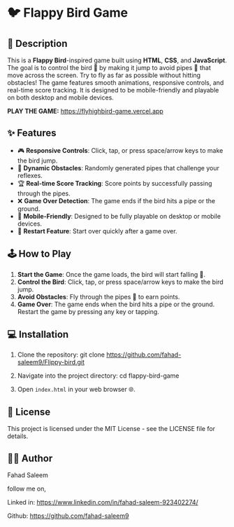 # 🐦 Flappy Bird Game

## 📄 Description

This is a **Flappy Bird**-inspired game built using **HTML**, **CSS**, and **JavaScript**. The goal is to control the bird 🐤 by making it jump to avoid pipes 🚧 that move across the screen. Try to fly as far as possible without hitting obstacles! The game features smooth animations, responsive controls, and real-time score tracking. It is designed to be mobile-friendly and playable on both desktop and mobile devices.

**PLAY THE GAME:** https://flyhighbird-game.vercel.app

## ✨ Features

- 🎮 **Responsive Controls**: Click, tap, or press space/arrow keys to make the bird jump.
- 🚀 **Dynamic Obstacles**: Randomly generated pipes that challenge your reflexes.
- 🏆 **Real-time Score Tracking**: Score points by successfully passing through the pipes.
- ❌ **Game Over Detection**: The game ends if the bird hits a pipe or the ground.
- 📱 **Mobile-Friendly**: Designed to be fully playable on desktop or mobile devices.
- 🔁 **Restart Feature**: Start over quickly after a game over.

## 🕹️ How to Play

1. **Start the Game**: Once the game loads, the bird will start falling 🐤.
2. **Control the Bird**: Click, tap, or press space/arrow keys to make the bird jump.
3. **Avoid Obstacles**: Fly through the pipes 🚧 to earn points.
4. **Game Over**: The game ends when the bird hits a pipe or the ground. Restart the game by pressing any key or tapping.

## 💻 Installation
1. Clone the repository:
git clone https://github.com/fahad-saleem9/Flippy-bird.git


2. Navigate into the project directory:
cd flappy-bird-game


3. Open `index.html` in your web browser 🌐.

## 📜 License

This project is licensed under the MIT License - see the LICENSE file for details.

## 👨‍💻 Author

Fahad Saleem

follow me on,

Linked in: https://www.linkedin.com/in/fahad-saleem-923402274/

Github: https://github.com/fahad-saleem9



